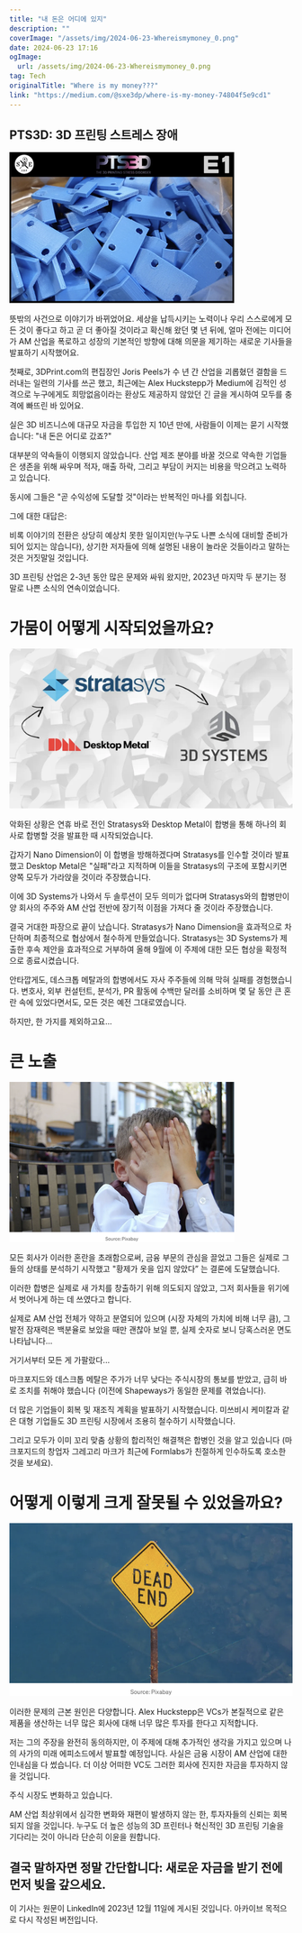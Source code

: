 ```yaml
---
title: "내 돈은 어디에 있지"
description: ""
coverImage: "/assets/img/2024-06-23-Whereismymoney_0.png"
date: 2024-06-23 17:16
ogImage: 
  url: /assets/img/2024-06-23-Whereismymoney_0.png
tag: Tech
originalTitle: "Where is my money???"
link: "https://medium.com/@sxe3dp/where-is-my-money-74804f5e9cd1"
---
```



## PTS3D: 3D 프린팅 스트레스 장애

![이미지](/assets/img/2024-06-23-Whereismymoney_0.png)

뜻밖의 사건으로 이야기가 바뀌었어요. 세상을 납득시키는 노력이나 우리 스스로에게 모든 것이 좋다고 하고 곧 더 좋아질 것이라고 확신해 왔던 몇 년 뒤에, 얼마 전에는 미디어가 AM 산업을 폭로하고 성장의 기본적인 방향에 대해 의문을 제기하는 새로운 기사들을 발표하기 시작했어요.

첫째로, 3DPrint.com의 편집장인 Joris Peels가 수 년 간 산업을 괴롭혔던 결함을 드러내는 일련의 기사를 쓰곤 했고, 최근에는 Alex Huckstepp가 Medium에 김적인 성격으로 누구에게도 희망없음이라는 환상도 제공하지 않았던 긴 글을 게시하여 모두를 충격에 빠뜨린 바 있어요.

<div class="content-ad"></div>

실은 3D 비즈니스에 대규모 자금을 투입한 지 10년 만에, 사람들이 이제는 묻기 시작했습니다: "내 돈은 어디로 갔죠?"

대부분의 약속들이 이행되지 않았습니다. 산업 제조 분야를 바꿀 것으로 약속한 기업들은 생존을 위해 싸우며 적자, 매출 하락, 그리고 부담이 커지는 비용을 막으려고 노력하고 있습니다.

동시에 그들은 "곧 수익성에 도달할 것"이라는 반복적인 마나를 외칩니다.

그에 대한 대답은:

<div class="content-ad"></div>

비록 이야기의 전환은 상당히 예상치 못한 일이지만(누구도 나쁜 소식에 대비할 준비가 되어 있지는 않습니다), 상기한 저자들에 의해 설명된 내용이 놀라운 것들이라고 말하는 것은 거짓말일 것입니다.

3D 프린팅 산업은 2-3년 동안 많은 문제와 싸워 왔지만, 2023년 마지막 두 분기는 정말로 나쁜 소식의 연속이었습니다.

# 가뭄이 어떻게 시작되었을까요?

![이미지](/assets/img/2024-06-23-Whereismymoney_1.png)

<div class="content-ad"></div>

악화된 상황은 연휴 바로 전인 Stratasys와 Desktop Metal이 합병을 통해 하나의 회사로 합병할 것을 발표한 때 시작되었습니다.

갑자기 Nano Dimension이 이 합병을 방해하겠다며 Stratasys를 인수할 것이라 발표했고 Desktop Metal은 "실패"라고 지적하며 이들을 Stratasys의 구조에 포함시키면 양쪽 모두가 가라앉을 것이라 주장했습니다.

이에 3D Systems가 나와서 두 솔루션이 모두 의미가 없다며 Stratasys와의 합병만이 양 회사의 주주와 AM 산업 전반에 장기적 이점을 가져다 줄 것이라 주장했습니다.

결국 거대한 파장으로 끝이 났습니다. Stratasys가 Nano Dimension을 효과적으로 차단하며 최종적으로 협상에서 철수하게 만들었습니다. Stratasys는 3D Systems가 제출한 후속 제안을 효과적으로 거부하여 올해 9월에 이 주제에 대한 모든 협상을 확정적으로 종료시켰습니다.

<div class="content-ad"></div>

안타깝게도, 데스크톱 메탈과의 합병에서도 자사 주주들에 의해 막혀 실패를 경험했습니다. 변호사, 외부 컨설턴트, 분석가, PR 활동에 수백만 달러를 소비하며 몇 달 동안 큰 혼란 속에 있었다면서도, 모든 것은 예전 그대로였습니다.

하지만, 한 가지를 제외하고요...

# 큰 노출

![이미지](/assets/img/2024-06-23-Whereismymoney_2.png)

<div class="content-ad"></div>

모든 회사가 이러한 혼란을 초래함으로써, 금융 부문의 관심을 끌었고 그들은 실제로 그들의 상태를 분석하기 시작했고 "황제가 옷을 입지 않았다” 는 결론에 도달했습니다.

이러한 합병은 실제로 새 가치를 창출하기 위해 의도되지 않았고, 그저 회사들을 위기에서 벗어나게 하는 데 쓰였다고 합니다.

실제로 AM 산업 전체가 약하고 분열되어 있으며 (시장 자체의 가치에 비해 너무 큼), 그 발전 잠재력은 백분율로 보았을 때만 괜찮아 보일 뿐, 실제 숫자로 보니 당혹스러운 면도 나타납니다...

거기서부터 모든 게 가팔랐다...

<div class="content-ad"></div>

마크포지드와 데스크톱 메탈은 주가가 너무 낮다는 주식시장의 통보를 받았고, 급히 바로 조치를 취해야 했습니다 (이전에 Shapeways가 동일한 문제를 겪었습니다).

더 많은 기업들이 회복 및 재조직 계획을 발표하기 시작했습니다. 미쓰비시 케미칼과 같은 대형 기업들도 3D 프린팅 시장에서 조용히 철수하기 시작했습니다.

그리고 모두가 이미 꼬리 맞춤 상황의 합리적인 해결책은 합병인 것을 알고 있습니다 (마크포지드의 창업자 그레고리 마크가 최근에 Formlabs가 친절하게 인수하도록 호소한 것을 보세요).

# 어떻게 이렇게 크게 잘못될 수 있었을까요?

<div class="content-ad"></div>

![이미지](/assets/img/2024-06-23-Whereismymoney_3.png)

이러한 문제의 근본 원인은 다양합니다. Alex Huckstepp은 VCs가 본질적으로 같은 제품을 생산하는 너무 많은 회사에 대해 너무 많은 투자를 한다고 지적합니다.

저는 그의 주장을 완전히 동의하지만, 이 주제에 대해 추가적인 생각을 가지고 있으며 나의 사가의 미래 에피소드에서 발표할 예정입니다. 사실은 금융 시장이 AM 산업에 대한 인내심을 다 썼습니다. 더 이상 어떠한 VC도 그러한 회사에 진지한 자금을 투자하지 않을 것입니다.

주식 시장도 변화하고 있습니다.

<div class="content-ad"></div>

AM 산업 최상위에서 심각한 변화와 재편이 발생하지 않는 한, 투자자들의 신뢰는 회복되지 않을 것입니다. 누구도 더 높은 성능의 3D 프린터나 혁신적인 3D 프린팅 기술을 기다리는 것이 아니라 단순히 이윤을 원합니다.

## 결국 말하자면 정말 간단합니다: 새로운 자금을 받기 전에 먼저 빚을 갚으세요.

이 기사는 원문이 LinkedIn에 2023년 12월 11일에 게시된 것입니다. 아카이브 목적으로 다시 작성된 버전입니다.